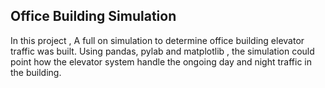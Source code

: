<h2>Office Building Simulation </h2>

In this project , A full on simulation to determine office building elevator traffic was built.
Using pandas, pylab and matplotlib , the simulation could point how the elevator system handle 
the ongoing day and night traffic in the building.
